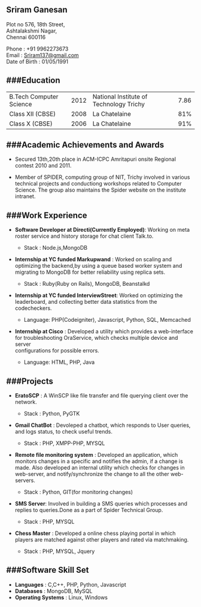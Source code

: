 Sriram Ganesan
--------------
  
Plot no 576, 18th Street,  
Ashtalakshmi Nagar,  
Chennai 600116  

Phone         : +91 9962273673  
Email         : Sriram137@gmail.com  
Date of Birth : 01/05/1991  

###Education
------------
<p>
<table>
    <tr>
        <td>B.Tech Computer Science</td>
        <td>2012 </td>
        <td>National Institute of Technology Trichy</td>
        <td>7.86</td>
    </tr>
    <tr>
        <td>Class XII (CBSE)</td>
        <td>2008 </td>
        <td>La Chatelaine</td>
        <td> 81%</td>
    </tr>
    <tr>
        <td>Class X   (CBSE)</td>
        <td> 2006 </td>
        <td>La Chatelaine</td>
        <td> 91% </td>
    </tr>
</table>
</p>

###Academic Achievements and Awards
-----------------------------------
* Secured 13th,20th place in ACM-ICPC Amritapuri onsite Regional contest 2010
  and 2011.

* Member of SPIDER, computing group of NIT, Trichy involved in various technical projects and conductiong workshops related to Computer Science. The group also maintains the Spider website on the institute intranet.

###Work Experience
------------------
* **Software Developer at Directi(Currently Employed)**: Working on meta roster
  service and history storage for chat client Talk.to.  
    * Stack   : Node.js,MongoDB

* **Internship at YC funded Markupwand** : Worked on scaling and optimizing the backend,by using a queue based worker system and migrating to MongoDB for better reliability using replica sets.  
    * Stack   : Ruby(Ruby on Rails), MongoDB, Beanstalkd

* **Internship at YC funded InterviewStreet**: Worked on optimizing the
  leaderboard, and collecting better data statistics from the codecheckers.
    * Language: PHP(Codeigniter), Javascript, Python, SQL, Memcached
   
   
* **Internship at Cisco** : Developed a utility which provides a web-interface
  for troubleshooting OraService, which checks multiple device and server  
  configurations for possible errors.  
    * Language: HTML, PHP, Java

###Projects
-----------
* **EratoSCP** : A WinSCP like file transfer and file querying client over the network.  
    * Stack   : Python, PyGTK

* **Gmail ChatBot** : Devoleped a chatbot, which responds to User queries, and logs status, to check useful trends.  
    * Stack   : PHP, XMPP-PHP, MYSQL

* **Remote file monitoring system** : Developed an application, which monitors changes in a specific and notifies the admin, if a change is made. Also developed an internal utility which checks for changes in web-server, and notify/synchronize the change to all the other web-servers.  
    * Stack   : Python, GIT(for monitoring changes)

* **SMS Server**: Involved in building a SMS queries which processes and replies to queries.Done as a part of Spider Technical Group.  
    * Stack   : PHP, MYSQL

* **Chess Master** : Developed a online chess playing portal in which players
  are matched against other players and rated via matchmaking.  
    * Stack   : PHP, MYSQL, Jquery

###Software Skill Set
---------------------
* **Languages**         : C,C++, PHP, Python, Javascript  
* **Databases**         : MongoDB, MySQL
* **Operating Systems** : Linux, Windows  
